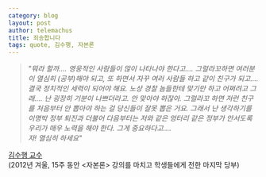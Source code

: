 ```yaml
--- 
category: blog
layout: post
author: telemachus
title: 죄송합니다
tags: quote, 김수행, 자본론 
--- 
```


> *"뭐라 할까.... 영웅적인 사람들이 많이 나타나야 한다고.... 그럴라꼬하면 여러분이 열심히 (공부)해야 되고, 또 하면서 자꾸 여러 사람들 하고 같이 친구가 되고….  
> 결국 정치적인 세력이 되어야 해요. 노상 경찰 놈들한테 맞기만 하고 어쩌려고 그래…. 난 굉장히 기분이 나쁘더라고. 안 맞아야 하잖아. 그럴라꼬 하면 저런 친구를 처음부터 안 뽑아야 하는 걸 당신들이 잘못 뽑은 거요. 그래서 난 생각하기를 이명박 정부 퇴진과 더불어 다음부터는 저와 같은 엉터리 같은 정부가 안서도록 우리가 매우 노력을 해야 한다. 그게 중요하다고….  
자! 열심히 하세요"*

 [김수행 교수](https://ko.m.wikipedia.org/wiki/%EA%B9%80%EC%88%98%ED%96%89)  
(2012년 겨울, 15주 동안 <자본론> 강의를 마치고 학생들에게 전한 마지막 당부)
